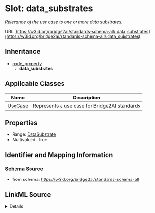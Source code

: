 # Slot: data_substrates
_Relevance of the use case to one or more data substrates._


URI: [https://w3id.org/bridge2ai/standards-schema-all/:data_substrates](https://w3id.org/bridge2ai/standards-schema-all/:data_substrates)




## Inheritance

* [node_property](node_property.md)
    * **data_substrates**





## Applicable Classes

| Name | Description |
| --- | --- |
[UseCase](UseCase.md) | Represents a use case for Bridge2AI standards






## Properties

* Range: [DataSubstrate](DataSubstrate.md)
* Multivalued: True








## Identifier and Mapping Information







### Schema Source


* from schema: https://w3id.org/bridge2ai/standards-schema-all




## LinkML Source

<details>
```yaml
name: data_substrates
description: Relevance of the use case to one or more data substrates.
from_schema: https://w3id.org/bridge2ai/standards-schema-all
rank: 1000
is_a: node_property
domain: NamedThing
multivalued: true
alias: data_substrates
domain_of:
- UseCase
range: DataSubstrate

```
</details>